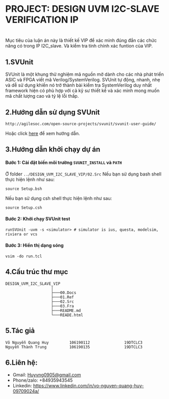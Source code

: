 
# PROJECT: DESIGN UVM I2C-SLAVE VERIFICATION IP  
#


#
 Mục tiêu của luận án này là thiết kế VIP để xác minh đúng  đắn các chức năng có trong  IP I2C_slave. Và kiểm tra tính chính xác funtion của VIP. 
## 1.SVUnit
SVUnit là một khung thử nghiệm mã nguồn mở dành cho các nhà phát triển ASIC và FPGA viết mã Verilog/SystemVerilog. SVUnit tự động, nhanh, nhẹ và dễ sử dụng khiến nó trở thành bài kiểm tra SystemVerilog duy nhất framework hiện có phù hợp với cả kỹ sư thiết kế và xác minh mong muốn mã chất lượng cao và tỷ lệ lỗi thấp.
## 2.Hướng dẫn sử dụng SVUnit
```shell
http://agilesoc.com/open-source-projects/svunit/svunit-user-guide/
```
Hoặc click [here](http://agilesoc.com/open-source-projects/svunit/svunit-user-guide/) để xem hướng dẫn.

## 3.Hướng dẫn khởi chạy dự án
#### Bước 1: Cài đặt biến môi trường `SVUNIT_INSTALL` và `PATH` 
Ở folder `../DESIGN_UVM_I2C_SLAVE_VIP/02.Src` 
Nếu bạn sử dụng bash shell thực hiện lệnh như sau:
```shell
source Setup.bsh
```
Nếu bạn sử dụng csh shell thực hiện lệnh như sau:
```shell
source Setup.csh
```
#### Bước 2: Khởi chạy SVUnit test
```shell
runSVUnit -uvm -s <simulator> # simulator is ius, questa, modelsim, riviera or vcs
```
#### Bước 3: Hiển thị dạng sóng 
```shell
vsim -do run.tcl
```
## 4.Cấu trúc thư mục
```
DESIGN_UVM_I2C_SLAVE_VIP
                    │   
                    ├───00.Docs
                    ├───01.Ref
                    ├───02.Src
                    ├───03.Fra
                    ├───README.md
                    └───READE.html
```
## 5.Tác giả 
    Võ Nguyễn Quang Huy         106190112               19DTCLC3
    Nguyễn Thành Trung          106190135               19DTCLC3
   
## 6.Liên hệ:
   - Gmail: Huyvng0905@gmail.com
   - Phone/zalo: +84935943545
   - Linkedin: https://www.linkedin.com/in/vo-nguyen-quang-huy-09709024a/

 

